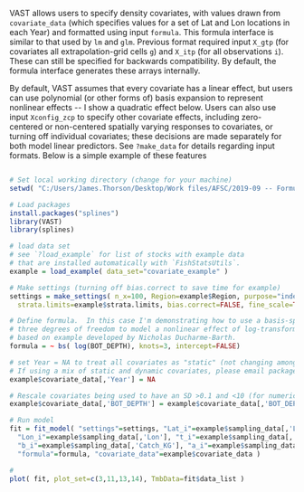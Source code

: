 VAST allows users to specify density covariates, with values drawn from `covariate_data` (which specifies values for a set of Lat and Lon locations in each Year) and formatted using input `formula`. This formula interface is similar to that used by `lm` and `glm`. Previous format required input `X_gtp` (for covariates all extrapolation-grid cells `g`) and `X_itp` (for all observations `i`). These can still be specified for backwards compatibility. By default, the formula interface generates these arrays internally.

By default, VAST assumes that every covariate has a linear effect, but users can use polynomial (or other forms of) basis expansion to represent nonlinear effects -- I show a quadratic effect below.  Users can also use input `Xconfig_zcp` to specify other covariate effects, including zero-centered or non-centered spatially varying responses to covariates, or turning off individual covariates;  these decisions are made separately for both model linear predictors. See `?make_data` for details regarding input formats.  Below is a simple example of these features

```R

# Set local working directory (change for your machine)
setwd( "C:/Users/James.Thorson/Desktop/Work files/AFSC/2019-09 -- Formula interface" )

# Load packages
install.packages("splines")
library(VAST)
library(splines)

# load data set
# see `?load_example` for list of stocks with example data
# that are installed automatically with `FishStatsUtils`.
example = load_example( data_set="covariate_example" )

# Make settings (turning off bias.correct to save time for example)
settings = make_settings( n_x=100, Region=example$Region, purpose="index", use_anisotropy=FALSE,
  strata.limits=example$strata.limits, bias.correct=FALSE, fine_scale=TRUE ) #, ObsModel=c(1,0) )

# Define formula.  In this case I'm demonstrating how to use a basis-spline with 
# three degrees of freedom to model a nonlinear effect of log-transformed bottom depth, 
# based on example developed by Nicholas Ducharme-Barth.
formula = ~ bs( log(BOT_DEPTH), knots=3, intercept=FALSE)

# set Year = NA to treat all covariates as "static" (not changing among years)
# If using a mix of static and dynamic covariates, please email package author to add easy capability
example$covariate_data[,'Year'] = NA

# Rescale covariates being used to have an SD >0.1 and <10 (for numerical stability)
example$covariate_data[,'BOT_DEPTH'] = example$covariate_data[,'BOT_DEPTH'] / 100

# Run model
fit = fit_model( "settings"=settings, "Lat_i"=example$sampling_data[,'Lat'],
  "Lon_i"=example$sampling_data[,'Lon'], "t_i"=example$sampling_data[,'Year'],
  "b_i"=example$sampling_data[,'Catch_KG'], "a_i"=example$sampling_data[,'AreaSwept_km2'],
  "formula"=formula, "covariate_data"=example$covariate_data )

#
plot( fit, plot_set=c(3,11,13,14), TmbData=fit$data_list )
```